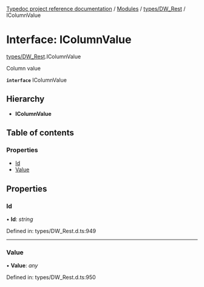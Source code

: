 [Typedoc project reference documentation](../README.md) / [Modules](../modules.md) / [types/DW_Rest](../modules/types_dw_rest.md) / IColumnValue

# Interface: IColumnValue

[types/DW_Rest](../modules/types_dw_rest.md).IColumnValue

Column value

**`interface`** IColumnValue

## Hierarchy

* **IColumnValue**

## Table of contents

### Properties

- [Id](types_dw_rest.icolumnvalue.md#id)
- [Value](types_dw_rest.icolumnvalue.md#value)

## Properties

### Id

• **Id**: *string*

Defined in: types/DW_Rest.d.ts:949

___

### Value

• **Value**: *any*

Defined in: types/DW_Rest.d.ts:950
